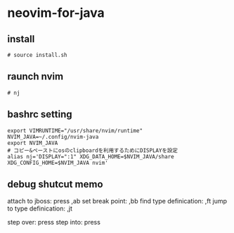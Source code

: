 # neovim-for-java

## install

```
# source install.sh
```

## raunch nvim

```
# nj
```

## bashrc setting

``` 
export VIMRUNTIME="/usr/share/nvim/runtime"
NVIM_JAVA=~/.config/nvim-java
export NVIM_JAVA
# コピー&ペーストにosのclipboardを利用するためにDISPLAYを設定
alias nj='DISPLAY=":1" XDG_DATA_HOME=$NVIM_JAVA/share XDG_CONFIG_HOME=$NVIM_JAVA nvim'
```


## debug shutcut memo

attach to jboss: press ,ab
set break point: ,bb
find type definication: ,ft
jump to type definication: ,jt

step over: press <fn><f7>
step into: press <fn><f8>

